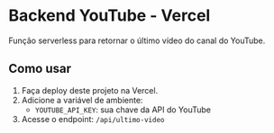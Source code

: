 # Backend YouTube - Vercel

Função serverless para retornar o último vídeo do canal do YouTube.

## Como usar

1. Faça deploy deste projeto na Vercel.
2. Adicione a variável de ambiente:
   - `YOUTUBE_API_KEY`: sua chave da API do YouTube
3. Acesse o endpoint: `/api/ultimo-video`